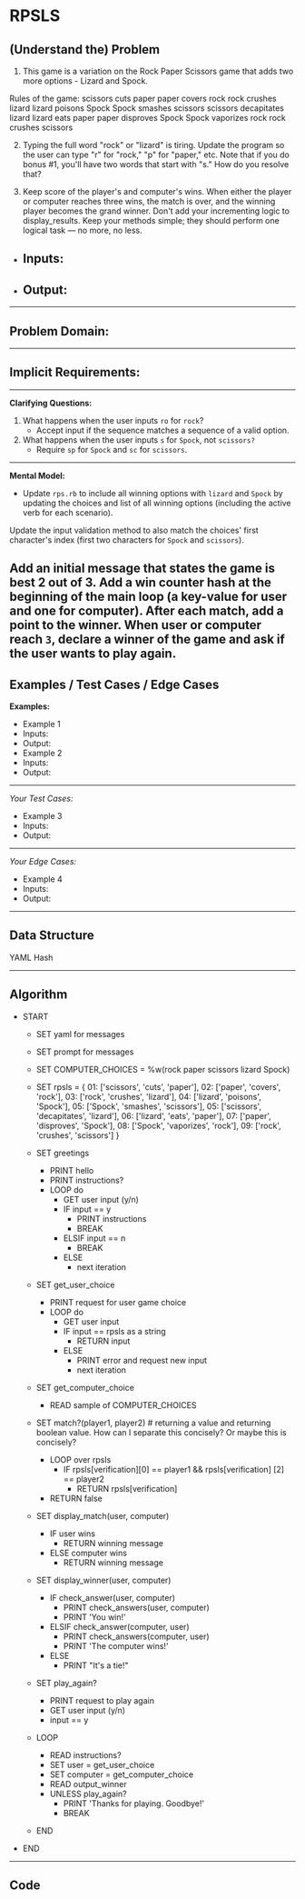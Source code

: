 RPSLS
==============

(Understand the) Problem
------------------------
1. This game is a variation on the Rock Paper Scissors game that adds two more options - Lizard and Spock.

Rules of the game:
scissors cuts paper
paper covers rock
rock crushes lizard
lizard poisons Spock
Spock smashes scissors
scissors decapitates lizard
lizard eats paper
paper disproves Spock
Spock vaporizes rock
rock crushes scissors

2. Typing the full word "rock" or "lizard" is tiring. Update the program so the user can type "r" for "rock," "p" for "paper," etc. Note that if you do bonus #1, you'll have two words that start with "s." How do you resolve that?

3. Keep score of the player's and computer's wins. When either the player or computer reaches three wins, the match is over, and the winning player becomes the grand winner. Don't add your incrementing logic to display_results. Keep your methods simple; they should perform one logical task — no more, no less.

-  Inputs:
	- 

-  Output:
	- 

---

**Problem Domain:**
- 

---

**Implicit Requirements:**
- 

---

**Clarifying Questions:**
1. What happens when the user inputs `ro` for `rock`?
    - Accept input if the sequence matches a sequence of a valid option.
2. What happens when the user inputs `s` for `Spock`, not `scissors?`
    - Require `sp` for `Spock` and `sc` for `scissors`.

---

**Mental Model:**
- Update `rps.rb` to include all winning options with `lizard` and `Spock` by updating the choices and list of all winning options (including the active verb for each scenario).

Update the input validation method to also match the choices' first character's index (first two characters for `Spock` and `scissors`).

Add an initial message that states the game is best 2 out of 3.
Add a win counter hash  at the beginning of the main loop (a key-value for user and one for computer).  After each match, add a point to the winner.  When user or computer reach `3`, declare a winner of the game and ask if the user wants to play again.
---

Examples / Test Cases / Edge Cases
----------------------------------

**Examples:**

-  Example 1
  -  Inputs:
  -  Output:
-  Example 2
  -  Inputs:
  -  Output:

---

_Your Test Cases:_

-  Example 3
  -  Inputs:
  -  Output:

---

_Your Edge Cases:_

-  Example 4
  -  Inputs:
  -  Output:

---

Data Structure
--------------
YAML
Hash

---

Algorithm
---------
- START

  - SET yaml for messages

  - SET prompt for messages

  - SET COMPUTER_CHOICES = %w(rock paper scissors lizard Spock)

  - SET rpsls = {
    01: ['scissors', 'cuts', 'paper'],
    02: ['paper', 'covers', 'rock'],
    03: ['rock', 'crushes', 'lizard'],
    04: ['lizard', 'poisons', 'Spock'],
    05: ['Spock', 'smashes', 'scissors'],
    05: ['scissors', 'decapitates', 'lizard'],
    06: ['lizard', 'eats', 'paper'],
    07: ['paper', 'disproves', 'Spock'],
    08: ['Spock', 'vaporizes', 'rock'],
    09: ['rock', 'crushes', 'scissors']
    }

  - SET greetings
    - PRINT hello
    - PRINT instructions?
    - LOOP do
      - GET user input (y/n)
      - IF input == y
        - PRINT instructions
        - BREAK
      - ELSIF input == n
        - BREAK
      - ELSE
        - next iteration

  - SET get_user_choice
    - PRINT request for user game choice
    - LOOP do
      - GET user input
      - IF input == rpsls as a string
        - RETURN input
      - ELSE
        - PRINT error and request new input
        - next iteration

  - SET get_computer_choice
    - READ sample of COMPUTER_CHOICES

  - SET match?(player1, player2)  # returning a value and returning boolean value.  How can I separate this concisely?  Or maybe this is concisely?
    - LOOP over rpsls
      - IF rpsls[verification][0] == player1 && rpsls[verification] [2] == player2
        - RETURN rpsls[verification]
    - RETURN false

  - SET display_match(user, computer)
    - IF user wins
      - RETURN winning message
    - ELSE computer wins
      - RETURN winning message

  - SET display_winner(user, computer)
    - IF check_answer(user, computer)
      - PRINT check_answers(user, computer)
      - PRINT 'You win!'
    - ELSIF check_answer(computer, user)
      - PRINT check_answers(computer, user)
      - PRINT 'The computer wins!'
    - ELSE
      - PRINT "It's a tie!"

  - SET play_again?
    - PRINT request to play again
    - GET user input (y/n)
    - input == y

  - LOOP
    - READ instructions?
    - SET user = get_user_choice
    - SET computer = get_computer_choice
    - READ output_winner
    - UNLESS play_again?
      - PRINT 'Thanks for playing.  Goodbye!'
      - BREAK
  - END

- END
---

Code
----
